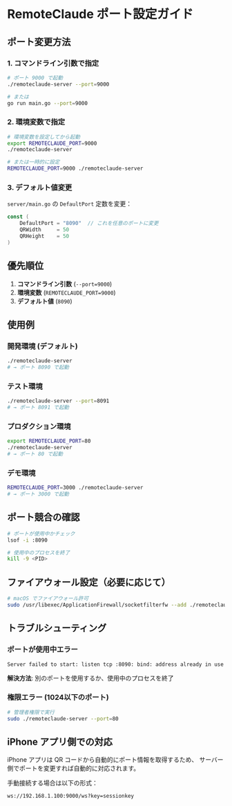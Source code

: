 # RemoteClaude ポート設定ガイド

## ポート変更方法

### 1. コマンドライン引数で指定
```bash
# ポート 9000 で起動
./remoteclaude-server --port=9000

# または
go run main.go --port=9000
```

### 2. 環境変数で指定
```bash
# 環境変数を設定してから起動
export REMOTECLAUDE_PORT=9000
./remoteclaude-server

# または一時的に設定
REMOTECLAUDE_PORT=9000 ./remoteclaude-server
```

### 3. デフォルト値変更
`server/main.go` の `DefaultPort` 定数を変更：
```go
const (
	DefaultPort = "8090"  // これを任意のポートに変更
	QRWidth     = 50
	QRHeight    = 50
)
```

## 優先順位
1. **コマンドライン引数** (`--port=9000`)
2. **環境変数** (`REMOTECLAUDE_PORT=9000`)
3. **デフォルト値** (`8090`)

## 使用例

### 開発環境 (デフォルト)
```bash
./remoteclaude-server
# → ポート 8090 で起動
```

### テスト環境
```bash
./remoteclaude-server --port=8091
# → ポート 8091 で起動
```

### プロダクション環境
```bash
export REMOTECLAUDE_PORT=80
./remoteclaude-server
# → ポート 80 で起動
```

### デモ環境
```bash
REMOTECLAUDE_PORT=3000 ./remoteclaude-server
# → ポート 3000 で起動
```

## ポート競合の確認
```bash
# ポートが使用中かチェック
lsof -i :8090

# 使用中のプロセスを終了
kill -9 <PID>
```

## ファイアウォール設定（必要に応じて）
```bash
# macOS でファイアウォール許可
sudo /usr/libexec/ApplicationFirewall/socketfilterfw --add ./remoteclaude-server
```

## トラブルシューティング

### ポートが使用中エラー
```
Server failed to start: listen tcp :8090: bind: address already in use
```
**解決方法**: 別のポートを使用するか、使用中のプロセスを終了

### 権限エラー (1024以下のポート)
```bash
# 管理者権限で実行
sudo ./remoteclaude-server --port=80
```

## iPhone アプリ側での対応
iPhone アプリは QR コードから自動的にポート情報を取得するため、
サーバー側でポートを変更すれば自動的に対応されます。

手動接続する場合は以下の形式：
```
ws://192.168.1.100:9000/ws?key=sessionkey
```